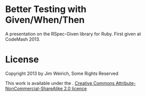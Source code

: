# Better Testing with Given/When/Then

A presentation on the RSpec-Given library for Ruby. First given at
CodeMash 2013.

# License

Copyright 2013 by Jim Weirich, Some Rights Reserved

This work is available under the . [Creative Commons
Attribute-NonCommercial-ShareAlike 2.0
licence](http://creativecommons.org/licenses/by-nc-sa/3.0/)